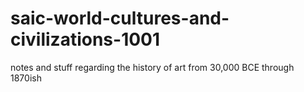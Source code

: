 saic-world-cultures-and-civilizations-1001
==========================================

notes and stuff regarding the history of art from 30,000 BCE through 1870ish